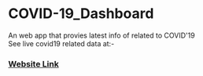 # COVID-19_Dashboard
An web app that provies latest info of related to COVID'19<br>
See live covid19 related data at:-
### [Website Link](https://miniature-flicker-flock.glitch.me/)
